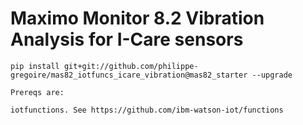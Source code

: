 # Maximo Monitor 8.2 Vibration Analysis for I-Care sensors


```
pip install git+git://github.com/philippe-gregoire/mas82_iotfuncs_icare_vibration@mas82_starter --upgrade

Prereqs are:

iotfunctions. See https://github.com/ibm-watson-iot/functions

